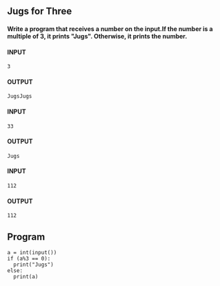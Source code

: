 ## Jugs for Three
#### Write a program that receives a number on the input.If the number is a multiple of 3, it prints "Jugs". Otherwise, it prints the number.

#### INPUT 
```
3 
```
#### OUTPUT
```
JugsJugs
```
#### INPUT 
```
33
```
#### OUTPUT
```
Jugs
```

#### INPUT 
```
112
```
#### OUTPUT
```
112
```
## Program
```
a = int(input())
if (a%3 == 0):
  print("Jugs")
else:
  print(a)
```
